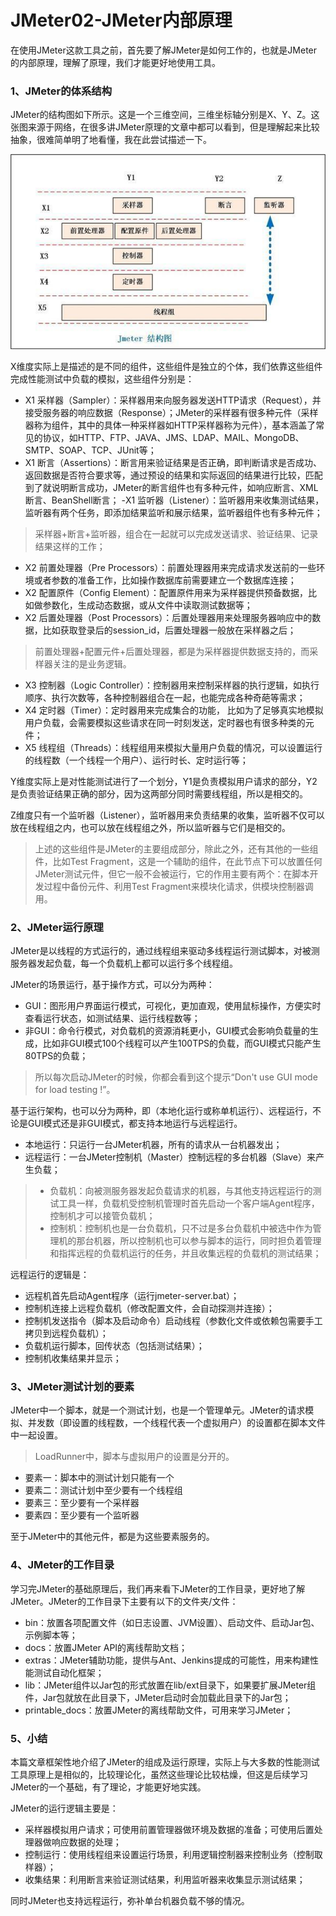 # JMeter02-JMeter内部原理

在使用JMeter这款工具之前，首先要了解JMeter是如何工作的，也就是JMeter的内部原理，理解了原理，我们才能更好地使用工具。

### 1、JMeter的体系结构

 JMeter的结构图如下所示。这是一个三维空间，三维坐标轴分别是X、Y、Z。这张图来源于网络，在很多讲JMeter原理的文章中都可以看到，但是理解起来比较抽象，很难简单明了地看懂，我在此尝试描述一下。

![img](JMeter02-JMeter内部原理.assets/auto-orient.jpeg)

X维度实际上是描述的是不同的组件，这些组件是独立的个体，我们依靠这些组件完成性能测试中负载的模拟，这些组件分别是：

- X1 采样器（Sampler）：采样器用来向服务器发送HTTP请求（Request），并接受服务器的响应数据（Response）；JMeter的采样器有很多种元件（采样器称为组件，其中的具体一种采样器如HTTP采样器称为元件），基本涵盖了常见的协议，如HTTP、FTP、JAVA、JMS、LDAP、MAIL、MongoDB、SMTP、SOAP、TCP、JUnit等；
- X1 断言（Assertions）：断言用来验证结果是否正确，即判断请求是否成功、返回数据是否符合要求等，通过预设的结果和实际返回的结果进行比较，匹配到了就说明断言成功，JMeter的断言组件也有多种元件，如响应断言、XML断言、BeanShell断言；
   -X1 监听器（Listener）：监听器用来收集测试结果，监听器有两个任务，即添加结果监听和展示结果，监听器组件也有多种元件；

> 采样器+断言+监听器，组合在一起就可以完成发送请求、验证结果、记录结果这样的工作；

- X2 前置处理器（Pre Processors）：前置处理器用来完成请求发送前的一些环境或者参数的准备工作，比如操作数据库前需要建立一个数据库连接；
- X2 配置原件（Config Element）：配置原件用来为采样器提供预备数据，比如做参数化，生成动态数据，或从文件中读取测试数据等；
- X2 后置处理器（Post Processors）：后置处理器用来处理服务器响应中的数据，比如获取登录后的session_id，后置处理器一般放在采样器之后；

> 前置处理器+配置元件+后置处理器，都是为采样器提供数据支持的，而采样器关注的是业务逻辑。

- X3 控制器（Logic Controller）：控制器用来控制采样器的执行逻辑，如执行顺序、执行次数等，各种控制器组合在一起，也能完成各种奇葩等需求；
- X4 定时器（Timer）：定时器用来完成集合的功能， 比如为了足够真实地模拟用户负载，会需要模拟这些请求在同一时刻发送，定时器也有很多种类的元件；
- X5 线程组（Threads）：线程组用来模拟大量用户负载的情况，可以设置运行的线程数（一个线程一个用户）、运行时长、定时运行等；

Y维度实际上是对性能测试进行了一个划分，Y1是负责模拟用户请求的部分，Y2是负责验证结果正确的部分，因为这两部分同时需要线程组，所以是相交的。

Z维度只有一个监听器（Listener），监听器用来负责结果的收集，监听器不仅可以放在线程组之内，也可以放在线程组之外，所以监听器与它们是相交的。

> 上述的这些组件是JMeter的主要组成部分，除此之外，还有其他的一些组件，比如Test Fragment，这是一个辅助的组件，在此节点下可以放置任何JMeter测试元件，但它一般不会被运行，它的作用主要有两个：在脚本开发过程中备份元件、利用Test Fragment来模块化请求，供模块控制器调用。

### 2、JMeter运行原理

JMeter是以线程的方式运行的，通过线程组来驱动多线程运行测试脚本，对被测服务器发起负载，每一个负载机上都可以运行多个线程组。

JMeter的场景运行，基于操作方式，可以分为两种：

- GUI：图形用户界面运行模式，可视化，更加直观，使用鼠标操作，方便实时查看运行状态，如测试结果、运行线程数等；
- 非GUI：命令行模式，对负载机的资源消耗更小，GUI模式会影响负载量的生成，比如非GUI模式100个线程可以产生100TPS的负载，而GUI模式只能产生80TPS的负载；

> 所以每次启动JMeter的时候，你都会看到这个提示“Don't use GUI mode for load testing !”。

基于运行架构，也可以分为两种，即（本地化运行或称单机运行）、远程运行，不论是GUI模式还是非GUI模式，都支持本地运行与远程运行。

- 本地运行：只运行一台JMeter机器，所有的请求从一台机器发出；
- 远程运行：一台JMeter控制机（Master）控制远程的多台机器（Slave）来产生负载；

> - 负载机：向被测服务器发起负载请求的机器，与其他支持远程运行的测试工具一样，负载机受控制机管理时首先启动一个客户端Agent程序，控制机才可以接管负载机；
> - 控制机：控制机也是一台负载机，只不过是多台负载机中被选中作为管理机的那台机器，所以控制机也可以参与脚本的运行，同时担负着管理和指挥远程的负载机运行的任务，并且收集远程的负载机的测试结果；

远程运行的逻辑是：

- 远程机首先启动Agent程序（运行jmeter-server.bat）；
- 控制机连接上远程负载机（修改配置文件，会自动探测并连接）；
- 控制机发送指令（脚本及启动命令）启动线程（参数化文件或依赖包需要手工拷贝到远程负载机）；
- 负载机运行脚本，回传状态（包括测试结果）；
- 控制机收集结果并显示；

### 3、JMeter测试计划的要素

JMeter中一个脚本，就是一个测试计划，也是一个管理单元。JMeter的请求模拟、并发数（即设置的线程数，一个线程代表一个虚拟用户）的设置都在脚本文件中一起设置。

> LoadRunner中，脚本与虚拟用户的设置是分开的。

- 要素一：脚本中的测试计划只能有一个
- 要素二：测试计划中至少要有一个线程组
- 要素三：至少要有一个采样器
- 要素四：至少要有一个监听器

至于JMeter中的其他元件，都是为这些要素服务的。

### 4、JMeter的工作目录

学习完JMeter的基础原理后，我们再来看下JMeter的工作目录，更好地了解JMeter。JMeter的工作目录下主要有以下的文件夹/文件：

- bin：放置各项配置文件（如日志设置、JVM设置）、启动文件、启动Jar包、示例脚本等；
- docs：放置JMeter API的离线帮助文档；
- extras：JMeter辅助功能，提供与Ant、Jenkins提成的可能性，用来构建性能测试自动化框架；
- lib：JMeter组件以Jar包的形式放置在lib/ext目录下，如果要扩展JMeter组件，Jar包就放在此目录下，JMeter启动时会加载此目录下的Jar包；
- printable_docs：放置JMeter的离线帮助文件，可用来学习JMeter；

### 5、小结

本篇文章框架性地介绍了JMeter的组成及运行原理，实际上与大多数的性能测试工具原理上是相似的，比较理论化，虽然这些理论比较枯燥，但这是后续学习JMeter的一个基础，有了理论，才能更好地实践。

JMeter的运行逻辑主要是：

- 采样器模拟用户请求；可使用前置管理器做环境及数据的准备；可使用后置处理器做响应数据的处理；
- 控制运行：使用线程组来设置运行场景，利用逻辑控制器来控制业务（控制取样器）；
- 收集结果：利用断言来验证测试结果，利用监听器来收集显示测试结果；

同时JMeter也支持远程运行，弥补单台机器负载不够的情况。

